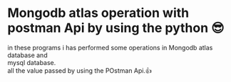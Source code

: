 # Mongodb atlas operation with postman Api by using the python 😎
<p> in these programs i has performed some operations in Mongodb atlas database and<br>
mysql database.<br>
all the value passed by using the POstman Api.👍
</p>
